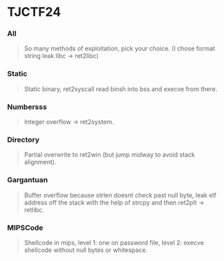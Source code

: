 TJCTF24
=======

<h3> All </h3>

> So many methods of exploitation, pick your choice. (I chose format string leak libc -> ret2libc)

<h3> Static </h3>

> Static binary, ret2syscall read binsh into bss and execve from there.

<h3> Numbersss </h3>

> Integer overflow -> ret2system.

<h3> Directory </h3>

> Partial overwrite to ret2win (but jump midway to avoid stack alignment).

<h3> Gargantuan </h3>

> Buffer overflow because strlen doesnt check past null byte, leak elf address off the stack with the help of strcpy and then ret2plt -> retlibc.

<h3> MIPSCode </h3>

> Shellcode in mips, level 1: orw on password file, level 2: execve shellcode without null bytes or whitespace.
